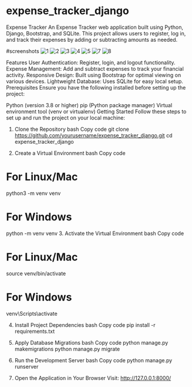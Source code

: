 # expense_tracker_django
Expense Tracker
An Expense Tracker web application built using Python, Django, Bootstrap, and SQLite. This project allows users to register, log in, and track their expenses by adding or subtracting amounts as needed.

#screenshots
![1](https://github.com/user-attachments/assets/eef1601d-1035-4449-a2f7-35f56752ac16)
![2](https://github.com/user-attachments/assets/14a50b0c-fd29-4236-aa3b-45e7e9a1c169)
![3](https://github.com/user-attachments/assets/92e9304d-757e-4299-8fb9-6b14cbca869d)
![4](https://github.com/user-attachments/assets/cb161b21-a4bb-413e-9973-e29de2670531)
![5](https://github.com/user-attachments/assets/4e5be9ab-9000-40ef-818b-56b4f973fa10)
![7](https://github.com/user-attachments/assets/7ed4bd15-9095-4437-8dbd-f8b826636696)
![8](https://github.com/user-attachments/assets/8e67e6a9-03be-4730-b04c-231f633e2672)


Features
User Authentication: Register, login, and logout functionality.
Expense Management: Add and subtract expenses to track your financial activity.
Responsive Design: Built using Bootstrap for optimal viewing on various devices.
Lightweight Database: Uses SQLite for easy local setup.
Prerequisites
Ensure you have the following installed before setting up the project:

Python (version 3.8 or higher)
pip (Python package manager)
Virtual environment tool (venv or virtualenv)
Getting Started
Follow these steps to set up and run the project on your local machine:

1. Clone the Repository
bash
Copy code
git clone https://github.com/yourusername/expense_tracker_django.git
cd expense_tracker_django

2. Create a Virtual Environment
bash
Copy code
# For Linux/Mac
python3 -m venv venv

# For Windows
python -m venv venv
3. Activate the Virtual Environment
bash
Copy code
# For Linux/Mac
source venv/bin/activate

# For Windows
venv\Scripts\activate

4. Install Project Dependencies
bash
Copy code
pip install -r requirements.txt

5. Apply Database Migrations
bash
Copy code
python manage.py makemigrations
python manage.py migrate

6. Run the Development Server
bash
Copy code
python manage.py runserver

7. Open the Application in Your Browser
Visit: http://127.0.0.1:8000/
